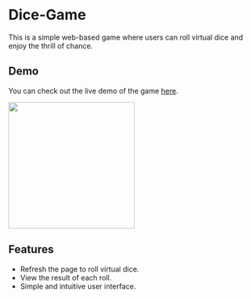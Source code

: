 # Dice-Game

This is a simple web-based game where users can roll virtual dice and enjoy the thrill of chance.

## Demo

You can check out the live demo of the game [here](https://classic-dicee-gamee.netlify.app/).


<img src="https://github.com/BanashreeAribenchi/Dice-Game/assets/132400958/b6e3ef77-abf2-4043-bfab-29c539f06898" width="250" height="250">

## Features

- Refresh the page to roll virtual dice.
- View the result of each roll.
- Simple and intuitive user interface.
